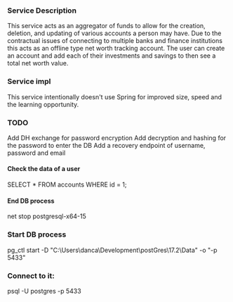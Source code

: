 ### Service Description
This service acts as an aggregator of funds to allow for the creation, deletion, and updating of various accounts a person may have.
Due to the contractual issues of connecting to multiple banks and finance institutions this acts as an offline type net worth tracking account.
The user can create an account and add each of their investments and savings to then see a total net worth value.

### Service impl
This service intentionally doesn't use Spring for improved size, speed and the learning opportunity.

### TODO
Add DH exchange for password encryption
Add decryption and hashing for the password to enter the DB
Add a recovery endpoint of username, password and email

#### Check the data of a user
SELECT * FROM accounts WHERE id = 1;
#### End DB process
net stop postgresql-x64-15
### Start DB process
pg_ctl start -D "C:\Users\danca\Development\postGres\17.2\Data" -o "-p 5433"
### Connect to it:
psql -U postgres -p 5433

